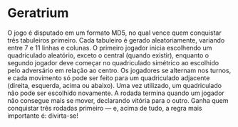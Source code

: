 # Geratrium
O jogo é disputado em um formato MD5, no qual vence quem conquistar três tabuleiros primeiro. Cada tabuleiro é gerado aleatoriamente, variando entre 7 e 11 linhas e colunas. O primeiro jogador inicia escolhendo um quadriculado aleatório, exceto o central (quando existir), enquanto o segundo jogador deve começar no quadriculado simétrico ao escolhido pelo adversário em relação ao centro. Os jogadores se alternam nos turnos, e cada movimento só pode ser feito para um quadriculado adjacente (direita, esquerda, acima ou abaixo). Uma vez utilizado, um quadriculado não pode ser escolhido novamente. A rodada termina quando um jogador não consegue mais se mover, declarando vitória para o outro. Ganha quem conquistar três rodadas primeiro — e, acima de tudo, a regra mais importante é: divirta-se!
